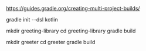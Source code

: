 https://guides.gradle.org/creating-multi-project-builds/

gradle init --dsl kotlin

mkdir greeting-library
cd greeting-library
gradle build

mkdir greeter
cd greeter
gradle build
